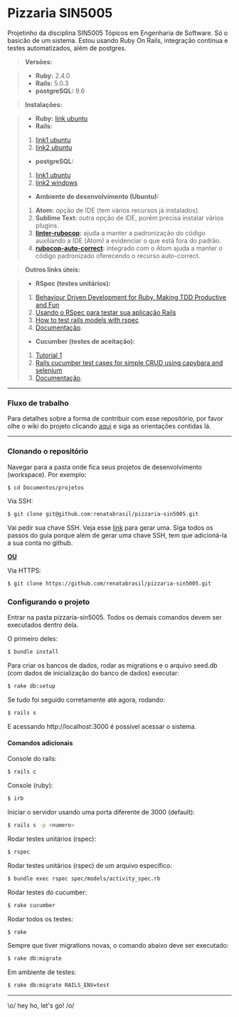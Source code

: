 # Pizzaria SIN5005

Projetinho da disciplina SIN5005 Tópicos em Engenharia de Software. Só o basicão de um sistema. Estou usando Ruby On Rails, integração contínua e testes automatizados, além de postgres.


 
> **Versões:**

> - **Ruby:** 2.4.0
> - **Rails:** 5.0.3
> - **postgreSQL:** 9.6

> **Instalações:**

> - **Ruby:** [link ubuntu](http://codepop.biz/installing-ruby-2-4-0-rbenv-linux/)
> - **Rails:** 
> 1. [link1 ubuntu](https://www.rosehosting.com/blog/install-ruby-on-rails-on-ubuntu-16-04/)
> 2. [link2 ubuntu](https://www.digitalocean.com/community/tutorials/how-to-install-ruby-on-rails-with-rbenv-on-ubuntu-16-04)
> - **postgreSQL:** 
> 1. [link1 ubuntu](https://www.postgresql.org/download/linux/ubuntu/)
> 2. [link2 windows](https://www.postgresql.org/download/windows/)
> - **Ambiente de desenvolvimento (Ubuntu):** 
> 1. **Atom:** opção de IDE (tem vários recursos já instalados).
> 2. **Sublime Text:** outra opção de IDE, porém precisa instalar vários plugins.
> 3. **[linter-rubocop](https://atom.io/packages/linter-rubocop):** ajuda a manter a padronização do código auxiliando a IDE (Atom) a evidenciar o que está fora do padrão.
> 3. **[rubocop-auto-correct](https://atom.io/packages/rubocop-auto-correct/):** integrado com o Atom ajuda a manter o código padronizado oferecendo o recurso auto-correct.


> **Outros links úteis:**

> - **RSpec (testes unitários):**
>  1. [Behaviour Driven Development for Ruby. Making TDD Productive and Fun](http://rspec.info/)
>  2. [Usando o RSpec para testar sua aplicação Rails](https://nandovieira.com.br/usando-o-rspec-para-testar-sua-aplicacao-rails-modelos)
>  3. [How to test rails models with rspec](https://semaphoreci.com/community/tutorials/how-to-test-rails-models-with-rspec)
>  4. [Documentação](https://relishapp.com/rspec/rspec-rails/docs).
> - **Cucumber (testes de aceitação):** 
> 1. [Tutorial 1](https://cassiomarques.wordpress.com/2008/11/16/testes-funcionais-no-rails-usando-o-cucumber/)
> 2. [Rails cucumber test cases for simple CRUD using capybara and selenium](https://ramprabu.wordpress.com/2014/06/05/rails-cucumber-test-cases-for-simple-crud-using-capybara-and-selenium/)
> 3. [Documentação](https://cucumber.io/docs/reference/rails).

----
### Fluxo de trabalho

Para detalhes sobre a forma de contribuir com esse repositório, por favor olhe o wiki do projeto clicando [aqui](https://github.com/renatabrasil/pizzaria-sin5005/wiki) e siga as orientações contidas lá.

----

### Clonando o repositório

Navegar para a pasta onde fica seus projetos de desenvolvimento (workspace). Por exemplo:

```sh
$ cd Documentos/projetos
```

Via SSH:

```sh
$ git clone git@github.com:renatabrasil/pizzaria-sin5005.git
```

Vai pedir sua chave SSH. Veja esse [link](https://help.github.com/articles/connecting-to-github-with-ssh/) para gerar uma. Siga todos os passos do guia porque além de gerar uma chave SSH, tem que adicioná-la a sua conta no github.

[**OU**](https://git-scm.com/book/en/v2/Git-on-the-Server-The-Protocols)

Via HTTPS:

```sh
$ git clone https://github.com/renatabrasil/pizzaria-sin5005.git
```

### Configurando o projeto

Entrar na pasta pizzaria-sin5005. Todos os demais comandos devem ser executados dentro dela.

O primeiro deles:
```sh
$ bundle install
```

Para criar os bancos de dados, rodar as migrations e o arquivo seed.db (com dados de inicialização do banco de dados) executar:

```sh
$ rake db:setup
```

Se tudo foi seguido corretamente até agora, rodando:
```sh
$ rails s
```

E acessando http://localhost:3000 é possível acessar o sistema.

#### Comandos adicionais

Console do rails:
```sh
$ rails c
```
Console (ruby):
```sh
$ irb
```

Iniciar o servidor usando uma porta diferente de 3000 (default):
```sh
$ rails s -p <numero>
```

Rodar testes unitários (rspec):
```sh
$ rspec
```
Rodar testes unitários (rspec) de um arquivo específico:
```sh
$ bundle exec rspec spec/models/activity_spec.rb
```

Rodar testes do cucumber:
```sh
$ rake cucumber
```

Rodar todos os testes:
```sh
$ rake
```

Sempre que tiver migrations novas, o comando abaixo deve ser executado:
```sh
$ rake db:migrate
```
Em ambiente de testes:
```sh
$ rake db:migrate RAILS_ENV=test
```


----
 \o/ hey ho, let's go! /o/
